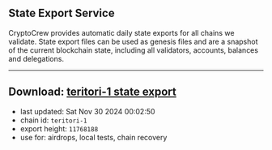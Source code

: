 ## State Export Service
CryptoCrew provides automatic daily state exports for all chains we validate. State export files can be used as genesis files and are a snapshot of the current blockchain state, including all validators, accounts, balances and delegations.

---
**Download: [teritori-1 state export](https://dl-eu2.ccvalidators.com/SERVICE/teritori/teritori-1_export_11768188.json)**
---

- last updated: Sat Nov 30 2024 00:02:50
- chain id: `teritori-1`
- export height: `11768188`
- use for: airdrops, local tests, chain recovery

